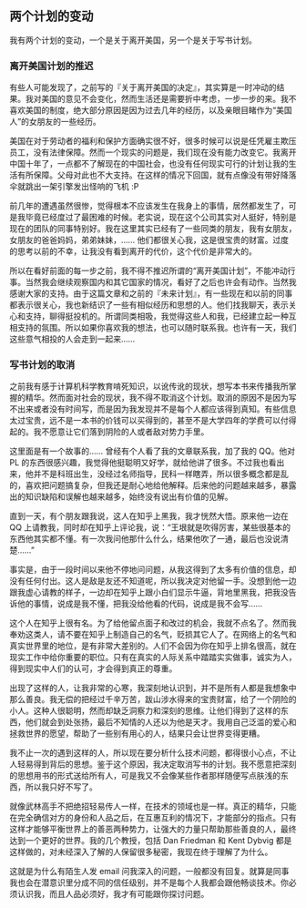 ## 两个计划的变动

我有两个计划的变动，一个是关于离开美国，另一个是关于写书计划。

### 离开美国计划的推迟

有些人可能发现了，之前写的『关于离开美国的决定』，其实算是一时冲动的结果。我对美国的意见不会变化，然而生活还是需要折中考虑，一步一步的来。我不喜欢美国的制度，绝大部分原因是因为过去几年的经历，以及亲眼目睹作为“美国人”的女朋友的一些经历。

美国在对于劳动者的福利和保护方面确实很不好，很多时候可以说是任凭雇主欺压员工，没有法律保障。然而一个现实的问题是，我们现在没有能力改变它。我离开中国十年了，一点都不了解现在的中国社会，也没有任何现实可行的计划让我的生活有所保障。父母对此也不大支持。在这样的情况下回国，就有点像没有带好降落伞就跳出一架引擎发出怪响的飞机 :P

前几年的遭遇虽然很惨，觉得根本不应该发生在我身上的事情，居然都发生了，可是我毕竟已经度过了最困难的时候。老实说，现在这个公司其实对人挺好，特别是现在的团队的同事特别好。我在这里其实已经有了一些同类的朋友，我有女朋友，女朋友的爸爸妈妈，弟弟妹妹，…… 他们都很关心我，这是很宝贵的财富。过度的思考以前的不幸，让我没有看到离开的代价，这个代价是非常大的。

所以在看好前面的每一步之前，我不得不推迟所谓的“离开美国计划”，不能冲动行事。当然我会继续观察国内和其它国家的情况，看好了之后也许会有动作。当然我感谢大家的支持。由于这篇文章和之前的『未来计划』，有一些现在和以前的同事都表示很关心，我也新结识了一些有相似经历和思想的人。他们找我聊天，表示关心和支持，聊得挺投机的。所谓同类相吸，我觉得这些人和我，已经建立起一种互相支持的氛围。所以如果你喜欢我的想法，也可以随时联系我。也许有一天，我们这些意气相投的人会走到一起来……

### 写书计划的取消

之前我有感于计算机科学教育啃死知识，以讹传讹的现状，想写本书来传播我所掌握的精华。然而面对社会的现状，我不得不取消这个计划。取消的原因不是因为写不出来或者没有时间写，而是因为我发现并不是每个人都应该得到真知。有些信息太过宝贵，远不是一本书的价钱可以买得到的，甚至不是大学四年的学费可以付得起的。我不愿意让它们落到阴险的人或者敌对势力手里。

这里面是有一个故事的…… 曾经有个人看了我的文章联系我，加了我的 QQ。他对 PL 的东西很感兴趣，我觉得他挺聪明又好学，就给他讲了很多。不过我也看出来，他并不是科班出生，没经过名师指导，民科一样瞎弄，所以很多概念都是乱的，喜欢把问题搞复杂，但我还是耐心地给他解释。后来他的问题越来越多，暴露出的知识缺陷和误解也越来越多，始终没有说出有价值的见解。

直到一天，有个朋友跟我说，这人在知乎上黑我，我才恍然大悟。原来他一边在 QQ 上请教我，同时却在知乎上评论我，说：“王垠就是吹得厉害，某些很基本的东西他其实都不懂。有一次我问他那什么什么，结果他吹了一通，最后也没说清楚……”

事实是，由于一段时间以来他不停地问问题，从我这得到了太多有价值的信息，却没有任何付出。这人是敌是友还不知道呢，所以我决定对他留一手。没想到他一边跟我虚心请教的样子，一边却在知乎上跟小白们显示牛逼，背地里黑我，把我没告诉他的事情，说成是我不懂，把我没给他看的代码，说成是我不会写……

这个人在知乎上很有名。为了给他留点面子和改过的机会，我就不点名了。然而我奉劝这类人，请不要在知乎上制造自己的名气，贬损其它人了。在网络上的名气和真实世界里的地位，是有非常大差别的。人们不会因为你在知乎上排名很高，就在现实工作中给你重要的职位。只有在真实的人际关系中踏踏实实做事，诚实为人，得到现实中人们的认可，才会得到真正的尊重。

出现了这样的人，让我非常的心寒，我深刻地认识到，并不是所有人都是我想象中那么善良。我无偿的把经过千辛万苦，跋山涉水得来的宝贵财富，给了一个阴险的小人。这种人很聪明，然而却缺乏洞察力和深刻的思维。让他们得到了这样的东西，他们就会到处张扬，最后不知情的人还以为他是天才。我用自己泛滥的爱心和拯救世界的愿望，帮助了一些别有用心的人，结果只会让世界变得更糟。

我不止一次的遇到这样的人，所以现在要分析什么技术问题，都得很小心点，不让人轻易得到背后的思想。鉴于这个原因，我决定取消写书的计划。我不愿意把深刻的思想用书的形式送给所有人，可是我又不会像某些作者那样随便写点肤浅的东西，所以我只好不写了。

就像武林高手不把绝招轻易传人一样，在技术的领域也是一样。真正的精华，只能在完全确信对方的身份和人品之后，在互惠互利的情况下，才能部分的指点。只有这样才能够平衡世界上的善恶两种势力，让强大的力量只帮助那些善良的人，最终达到一个更好的世界。我的几个教授，包括 Dan Friedman 和 Kent Dybvig 都是这样做的，对未经深入了解的人保留很多秘密，我现在终于理解了为什么。

这就是为什么有陌生人发 email 问我深入的问题，一般都没有回复。就算是同事我也会在潜意识里分成不同的信任级别，并不是每个人我都会跟他畅谈技术。你必须认识我，而且人品必须好，我才有可能跟你探讨问题。
